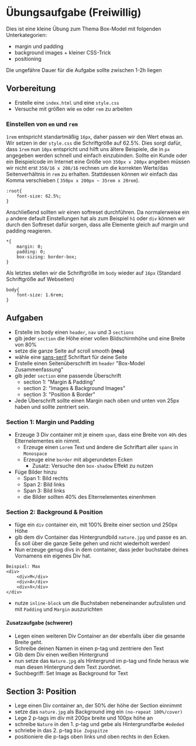 # Übungsaufgabe (Freiwillig)

Dies ist eine kleine Übung zum Thema Box-Model mit folgenden Unterkategorien:
- margin und padding
- background images + kleiner CSS-Trick
- positioning

Die ungefähre Dauer für die Aufgabe sollte zwischen 1-2h liegen

## Vorbereitung

- Erstelle eine `index.html` und eine `style.css`
- Versuche mit größen wie `em` oder `rem` zu arbeiten

### Einstellen von `em` und `rem`

`1rem` entspricht standartmäßig `16px`, daher passen wir den Wert etwas an.
Wir setzen in der `style.css` die Schriftgröße auf 62.5%. Dies sorgt dafür, dass `1rem` nun `10px` entspricht und hilft uns ältere Beispiele, die in `px` angegeben werden schnell und einfach einzubinden. Sollte ein Kunde oder ein Beispielcode im Internet eine Größe von `350px x 200px` angeben müssen wir nicht erst `350/16 x 200/16` rechnen um die korrekten Werte/das Seitenverhältnis in `rem` zu erhalten. Stattdessen können wir einfach das Komma verschieben (
`350px x 200px ~ 35rem x 20rem`).

```
:root{
    font-size: 62.5%;
}
```

Anschließend sollten wir einen softreset durchführen. Da normalerweise ein `p` andere default Einstellungen hat als zum Beispiel `h1` oder `div` können wir durch den Softreset dafür sorgen, dass alle Elemente gleich auf margin und padding reagieren.

```
*{
    margin: 0;
    padding: 0;
    box-sizing: border-box;
}
```

Als letztes stellen wir die Schriftgröße im `body` wieder auf `16px` (Standard Schriftgröße auf Webseiten)

```
body{
    font-size: 1.6rem;
}
```

## Aufgaben

- Erstelle im body einen `header`, `nav` und 3 `sections`
- gib jeder `section` die Höhe einer vollen Bildschirmhöhe und eine Breite von 80%
- setze die ganze Seite auf scroll smooth **(neu)**
- wähle eine [sans-serif](https://www.w3schools.com/cssref/css_websafe_fonts.php) Schriftart für deine Seite
- Erstelle einen Seitenüberschrift im `header` "Box-Model Zusammenfassung"
- gib jeder `section` eine passende Überschrift
    - section 1: "Margin & Padding"
    - section 2: "Images & Background Images"
    - section 3: "Position & Border"
- Jede Überschrift sollte einen Margin nach oben und unten von 25px haben und sollte zentriert sein.

### Section 1: Margin und Padding

- Erzeuge 3 Div container mit je einem `span`, dass eine Breite von `40%` des Elternelementes ein nimmt.
    - Erzeuge einen `Lorem` Text und ändere die Schriftart aller `spans` in `Monospace`
    - Erzeuge eine `border` mit abgerundeten Ecken
        - Zusatz: Versuche den `box-shadow` Effekt zu nutzen
- Füge Bilder hinzu
    - Span 1: Bild rechts
    - Span 2: Bild links
    - Span 3: Bild links
    - die Bilder sollten 40% des Elternelementes einenhmen

### Section 2: Background & Position

- füge ein `div` container ein, mit 100% Breite einer section und 250px Höhe
- gib dem div Container das Hintergrundbild `nature.jpg` und passe es an. Es soll über die ganze Seite gehen und nicht wiederholt werden!
- Nun erzeuge genug divs in dem container, dass jeder buchstabe deines Vornamens ein eigenes Div hat.
```
Beispiel: Max
<div>
    <div>M</div>
    <div>A</div>
    <div>X</div>
</div>
```
- nutze `inline-block` um die Buchstaben nebeneinander aufzulisten und mit `Padding` und `Margin` auszurichten

#### Zusatzaufgabe (schwerer)

- Legen einen weiteren Div Container an der ebenfalls über die gesamte Breite geht.
- Schreibe deinen Namen in einen p-tag und zentriere den Text
- Gib dem Div einen weißen Hintergrund
- nun setze das `Nature.jpg` als Hintergrund im p-tag und finde heraus wie man diesen Hintergrund dem Text zuordnet.
- Suchbegriff: Set Image as Background for Text

## Section 3: Position

- Lege einen Div container an, der 50% der höhe der Section einnimmt
- setze das `nature.jpg` als Background img ein `(no-repeat 100%/cover)`
- Lege 2 p-tags im div mit 200px breite und 100px höhe an
- schreibe `Nature` in den 1. p-tag und gebe als Hintergrundfarbe `#ededed`
- schriebe in das 2. p-tag `Die Zugspitze`
- positioniere die p-tags oben links und oben rechts in den Ecken.